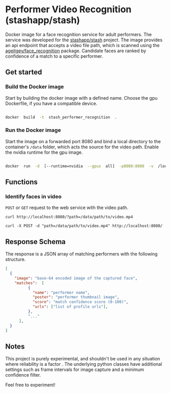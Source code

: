 
# Performer Video Recognition (stashapp/stash)

  

Docker image for a face recognition service for adult performers. The service was developed for the [stashapp/stash](https://github.com/stashapp/stash) project. The image provides an api endpoint that accepts a video file path, which is scanned using the [ageitgey/face_recognition](https://github.com/ageitgey/face_recognition) package. Candidate faces are ranked by confidence of a match to a specific performer.

  

## Get started

  

### Build the Docker image

  

Start by building the docker image with a defined name. Choose the gpu Dockerfile, if you have a compatible device.

  

```bash

docker  build  -t  stash_performer_recognition  .

```

  

### Run the Docker image

  

Start the image on a forwarded port 8080 and bind a local directory to the container's `/data` folder, which acts the source for the video path. Enable the nvidia runtime for the gpu image.

  

```bash

docker  run  -d  [--runtime=nvidia  --gpus  all]  -p8080:8080  -v  /local/path/to/videos:/data  stash_performer_recognition

```

  

## Functions

  

### Identify faces in video

  

`POST` or `GET` request to the web service with the video path.

`curl http://localhost:8080/?path=/data/path/to/video.mp4`

`curl -X POST -d "path=/data/path/to/video.mp4" http://localhost:8080/`

  

## Response Schema

  

The response is a JSON array of matching performers with the following structure.

  ```json
[
	{
	  "image": "base-64 encoded image of the captured face",
	  "matches":  [
			{
			  "name": "performer name",
			  "poster": "performer thumbnail image",
			  "score": "match confidence score (0-100)",
			  "urls": ["list of profile urls"], 
			},
			"..."
		],
	}
]
```

## Notes

  

This project is purely experimental, and shouldn't be used in any situation where reliability is a factor . The underlying python classes have additional settings such as frame intervals for image capture and a minimum confidence filter.  

Feel free to experiment!